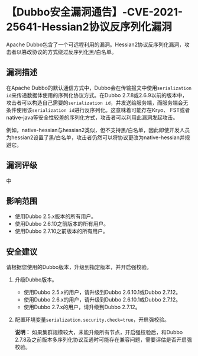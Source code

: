 # 【Dubbo安全漏洞通告】-CVE-2021-25641-Hessian2协议反序列化漏洞

Apache Dubbo包含了一个可远程利用的漏洞。Hessian2协议反序列化漏洞，攻击者以篡改协议的方式绕过反序列化黑/白名单。

## 漏洞描述

在Apache Dubbo的默认通信方式中，Dubbo会在传输报文中使用`serialization id`来传递数据体使用的序列化协议方式。在Dubbo 2.7.8或2.6.9以前的版本中，攻击者可以构造自己需要的`serialization id`，并发送给服务端，而服务端会无条件使用该`serialization id`进行反序列化。这意味着可能存在Kryo、 FST或者 native-java等安全性较差的序列化方式，攻击者可以利用此漏洞发起攻击。

例如，native-hessian与hessian2类似，但不支持黑/白名单，因此即使开发人员为hessian2设置了黑/白名单，攻击者仍然可以将协议更改为native-hessian并规避它。

## 漏洞评级

中

## 影响范围

-   使用Dubbo 2.5.x版本的所有用户。
-   使用Dubbo 2.6.10之前版本的所有用户。
-   使用Dubbo 2.7.10之前版本的所有用户。

## 安全建议

请根据您使用的Dubbo版本，升级到指定版本，并开启强校验。

1.  升级Dubbo版本。
    -   使用Dubbo 2.5.x的用户，请升级到Dubbo 2.6.10.1或Dubbo 2.7.12。
    -   使用Dubbo 2.6.x的用户，请升级到Dubbo 2.6.10.1或Dubbo 2.7.12。
    -   使用Dubbo 2.7.x的用户，请升级到Dubbo 2.7.12。
2.  配置环境变量`serialization.security.check=true`，开启强校验。

    **说明：** 如果集群规模较大，未能升级所有节点，开启强校验后，和Dubbo 2.7.8及之前版本多序列化协议互通时可能存在兼容问题，需要评估是否开启强校验。


